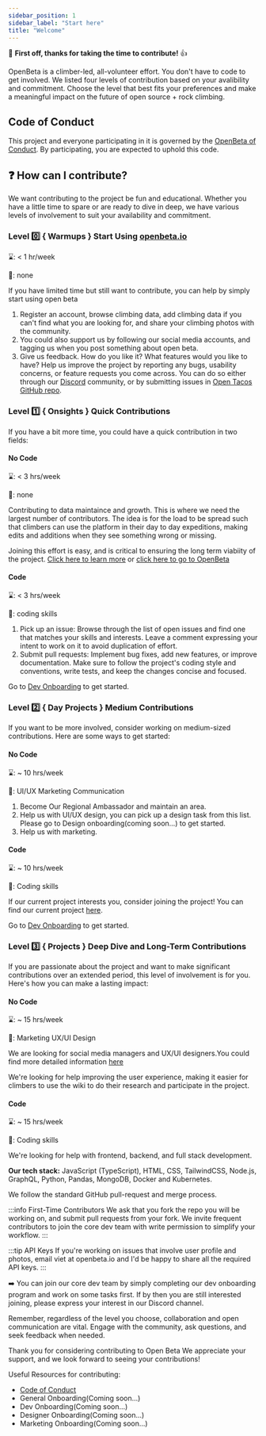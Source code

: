 ```yaml
---
sidebar_position: 1
sidebar_label: "Start here"
title: "Welcome"
---
```


🎉 **First off, thanks for taking the time to contribute!** 👍

OpenBeta is a climber-led, all-volunteer effort. You don't have to code to get involved. We listed four levels of contribution based on your avalibility and commitment. Choose the level that best fits your preferences and make a meaningful impact on the future of open source + rock climbing.

## Code of Conduct

This project and everyone participating in it is governed by the [OpenBeta of Conduct](./code-of-conduct). By participating, you are expected to uphold this code.

## ❓ How can I contribute?

We want contributing to the project be fun and educational. Whether you have a little time to spare or are ready to dive in deep, we have various levels of involvement to suit your availability and commitment. 

### Level 0️⃣ { Warmups } Start Using [openbeta.io](https://openbeta.io/)
⌛: < 1 hr/week

🔨: none

If you have limited time but still want to contribute, you can help by simply start using open beta 

1. Register an account, browse climbing data, add climbing data if you can't find what you are looking for, and share your climbing photos with the community. 
2. You could also support us by following our social media accounts, and tagging us when you post something about open beta.
3. Give us feedback. How do you like it? What features would you like to have? Help us improve the project by reporting any bugs, usability concerns, or feature requests you come across. You can do so either through our [Discord](https://discord.com/invite/ptpnWWNkJx) community,  or by submitting issues in [Open Tacos GitHub repo](https://github.com/OpenBeta/open-tacos). 

### Level 1️⃣ { Onsights } Quick Contributions
If you have a bit more time, you could have a quick contribution in two fields:

#### No Code
⌛: < 3 hrs/week

🔨: none

Contributing to data maintaince and growth. This is where we need the largest number of contributors. The idea is for the load to be spread such that climbers can use the platform in their day to day expeditions, making edits and additions when they see something wrong or missing.

Joining this effort is easy, and is critical to ensuring the long term viabiity of the project. [Click here to learn more](/how-to-contribute/using-opentacos/introduction) or [click here to go to OpenBeta](https://openbeta.io)

#### Code 
⌛: < 3 hrs/week

🔨: coding skills

1. Pick up an issue: Browse through the list of open issues and find one that matches your skills and interests. Leave a comment expressing your intent to work on it to avoid duplication of effort.
2. Submit pull requests: Implement bug fixes, add new features, or improve documentation. Make sure to follow the project's coding style and conventions, write tests, and keep the changes concise and focused.

Go to [Dev Onboarding](https://docs.openbeta.io/how-to-contribute/onboarding-checklist) to get started.

### Level 2️⃣ { Day Projects } Medium Contributions
If you want to be more involved, consider working on medium-sized contributions. Here are some ways to get started: 

#### No Code

⌛: ~ 10 hrs/week

🔨: UI/UX Marketing Communication

1. Become Our Regional Ambassador and maintain an area.
2. Help us with UI/UX design, you can pick up a design task from this list. Please go to Design onboarding(coming soon...) to get started.
3. Help us with marketing.

#### Code

⌛: ~ 10 hrs/week

🔨: Coding skills

If our current project interests you, consider joining the project!
You can find our current project [here](https://docs.openbeta.io/project-ideas/software-dev).

Go to [Dev Onboarding](https://docs.openbeta.io/how-to-contribute/onboarding-checklist) to get started.

### Level 3️⃣ { Projects } Deep Dive and Long-Term Contributions

If you are passionate about the project and want to make significant contributions over an extended period, this level of involvement is for you. Here's how you can make a lasting impact:

#### No Code
⌛: ~ 15 hrs/week

🔨: Marketing UX/UI Design

We are looking for social media managers and UX/UI designers.You could find more detailed information [here](https://docs.openbeta.io/project-ideas/non-coding)

We're looking for help improving the user experience, making it easier for climbers to use the wiki to do their research and participate in the project.

#### Code
⌛: ~ 15 hrs/week

🔨: Coding skills

We're looking for help with frontend, backend, and full stack development.

**Our tech stack:** JavaScript (TypeScript), HTML, CSS, TailwindCSS, Node.js, GraphQL, Python, Pandas, MongoDB, Docker and Kubernetes.

We follow the standard GitHub pull-request and merge process.

:::info First-Time Contributors
We ask that you fork the repo you will be working on, and submit pull requests from your fork. We invite frequent contributors to join the core dev team with write permission to simplify your workflow.
:::

:::tip API Keys
If you're working on issues that involve user profile and photos, email viet at openbeta.io and I'd be happy to share all the required API keys.
:::

➡️ You can join our core dev team by simply completing our dev onboarding program and work on some tasks first. If by then you are still interested joining, please express your interest in our Discord channel.


Remember, regardless of the level you choose, collaboration and open communication are vital. Engage with the community, ask questions, and seek feedback when needed. 

Thank you for considering contributing to Open Beta We appreciate your support, and we look forward to seeing your contributions!



Useful Resources for contributing:

- [Code of Conduct](https://docs.openbeta.io/how-to-contribute/code-of-conduct)
- General Onboarding(Coming soon...)
- Dev Onboarding(Coming soon...)
- Designer Onboarding(Coming soon...)
- Marketing Onboarding(Coming soon...)
